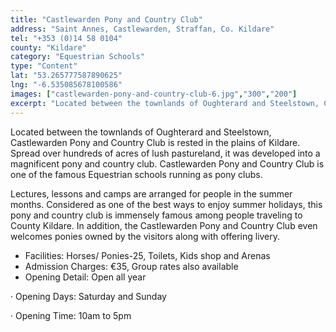 ```yaml
---
title: "Castlewarden Pony and Country Club"
address: "Saint Annes, Castlewarden, Straffan, Co. Kildare"
tel: "+353 (0)14 58 0104"
county: "Kildare"
category: "Equestrian Schools"
type: "Content"
lat: "53.265777587890625"
lng: "-6.535085678100586"
images: ["castlewarden-pony-and-country-club-6.jpg","300","200"]
excerpt: "Located between the townlands of Oughterard and Steelstown, Castlewarden Pony and Country Club is rested in the plains of Kildare. Spread over hundred..."
---
```

<p>Located between the townlands of Oughterard and Steelstown, Castlewarden Pony and Country Club is rested in the plains of Kildare. Spread over hundreds of acres of lush pastureland, it was developed into a magnificent pony and country club. Castlewarden Pony and Country Club is one of the famous Equestrian schools running as pony clubs. </p>  
    <p>Lectures, lessons and camps are arranged for people in the summer months. Considered as one of the best ways to enjoy summer holidays, this pony and country club is immensely famous among people traveling to County Kildare. In addition, the Castlewarden Pony and Country Club even welcomes ponies owned by the visitors along with offering livery.</p>  
    <ul> 
        <li>Facilities: Horses/ Ponies-25, Toilets, Kids shop and Arenas</li> 
        <li>Admission Charges: &euro;35, Group rates also available</li> 
        <li>Opening Detail: Open all year</li> </ul> 
    <p>&middot;         Opening Days: Saturday and Sunday</p> 
    <p>&middot;         Opening Time: 10am to 5pm</p>